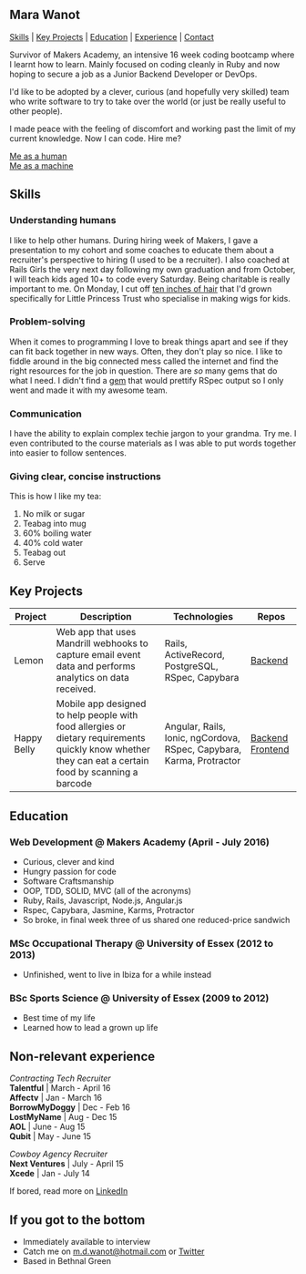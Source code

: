 Mara Wanot
----------
[Skills](#skills) | [Key Projects](#key-projects) | [Education](#education) | [Experience](#non-relevant-experience) | [Contact](#if-you-got-to-the-bottom)

Survivor of Makers Academy, an intensive 16 week coding bootcamp where I learnt how to learn. Mainly focused on coding cleanly in Ruby and now hoping to secure a job as a Junior Backend Developer or DevOps.

I'd like to be adopted by a clever, curious (and hopefully very skilled) team who write software to try to take over the world (or just be really useful to other people).

I made peace with the feeling of discomfort and working past the limit of my current knowledge. Now I can code. Hire me?

[Me as a human](https://twitter.com/marawanot)  
[Me as a machine](https://github.com/geekg1rl)  


Skills
------
### Understanding humans
I like to help other humans. During hiring week of Makers, I gave a presentation to my cohort and some coaches to educate them about a recruiter's perspective to hiring (I used to be a recruiter). I also coached at Rails Girls the very next day following my own graduation and from October, I will teach kids aged 10+ to code every Saturday.
Being charitable is really important to me. On Monday, I cut off [ten inches of hair](https://twitter.com/marawanot/status/750674917159497728) that I'd grown specifically for Little Princess Trust who specialise in making wigs for kids.

### Problem-solving
When it comes to programming I love to break things apart and see if they can fit back together in new ways. Often, they don't play so nice. I like to fiddle around in the big connected mess called the internet and find the right resources for the job in question. There are *so* many gems that do what I need. I didn't find a [gem](https://rubygems.org/gems/rspect_rspec_formatter) that would prettify RSpec output so I only went and made it with my awesome team.

### Communication
I have the ability to explain complex techie jargon to your grandma. Try me. I even contributed to the course materials as I was able to put words together into easier to follow sentences. 

### Giving clear, concise instructions
This is how I like my tea:  
1. No milk or sugar  
2. Teabag into mug  
3. 60% boiling water   
4. 40% cold water  
5. Teabag out   
6. Serve


Key Projects
------------
| Project | Description | Technologies | Repos
|---|---|---|---|
| Lemon | Web app that uses Mandrill webhooks to capture email event data and performs analytics on data received. | Rails, ActiveRecord, PostgreSQL, RSpec, Capybara | [Backend](https://github.com/GeekG1rl/lemon) | 
| Happy Belly | Mobile app designed to help people with food allergies or dietary requirements quickly know whether they can eat a certain food by scanning a barcode | Angular, Rails, Ionic, ngCordova, RSpec, Capybara, Karma, Protractor | [Backend](https://github.com/harrim91/allergy_scanner_backend)  [Frontend](https://github.com/harrim91/allergy_scanner_frontend)


Education
---------
### Web Development @ Makers Academy (April - July 2016)
- Curious, clever and kind
- Hungry passion for code
- Software Craftsmanship
- OOP, TDD, SOLID, MVC (all of the acronyms)
- Ruby, Rails, Javascript, Node.js, Angular.js
- Rspec, Capybara, Jasmine, Karms, Protractor
- So broke, in final week three of us shared one reduced-price sandwich

### MSc Occupational Therapy @ University of Essex (2012 to 2013)

- Unfinished, went to live in Ibiza for a while instead

### BSc Sports Science @ University of Essex (2009 to 2012)
- Best time of my life
- Learned how to lead a grown up life


Non-relevant experience
-----------------------
*Contracting Tech Recruiter*   
**Talentful** | March - April 16   
**Affectv** | Jan - March 16  
**BorrowMyDoggy** | Dec - Feb 16  
**LostMyName** | Aug - Dec 15   
**AOL** | June - Aug 15   
**Qubit** | May - June 15     

*Cowboy Agency Recruiter*  
**Next Ventures** | July - April 15  
**Xcede** | Jan - July 14   

If bored, read more on [LinkedIn](https://uk.linkedin.com/in/marawanot) 


If you got to the bottom
------------------------
- Immediately available to interview 
- Catch me on m.d.wanot@hotmail.com or [Twitter](https://twitter.com/marawanot) 
- Based in Bethnal Green
